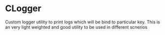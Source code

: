 # CLogger
Custom logger utility to print logs which will be bind to particular key. This is an very light weighted and good utility to be used in different scnerios
